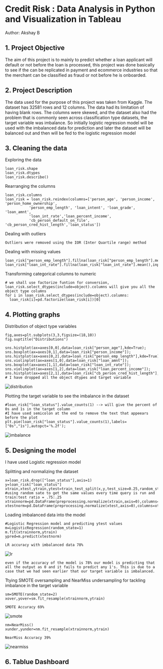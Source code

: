 # **Credit Risk : Data Analysis in Python and Visualization in Tableau**
Author: Akshay B

## 1. Project Objective
The aim of this project is to mainly to predict whether a loan applicant will default or not before the loan is processed, this project was done basically to see if the
can be replicated in payment and ecommerce industries so that the merchant can be classified as fraud or not before he is onboarded. 

## 2. Project Description
The data used for the purpose of this project was taken from Kaggle. The dataset has 32581 rows and 12 columns. The data had its limitation of having blank rows. 
The columns were skewed, and the dataset also had the problem that is commonly seen across classification type datasets, the target variable was imbalance. So initially 
logistic regression model will be used with the imbalanced data for prediction and later the dataset will be balanced out and then will be fed to the logistic regression model

## 3. Cleaning the data

Exploring the data 
```
loan_risk.shape
loan_risk.dtypes
loan_risk.describe()
```
Rearranging the columns
```
loan_risk.columns
loan_risk = loan_risk.reindex(columns=['person_age', 'person_income', 'person_home_ownership',
           'person_emp_length', 'loan_intent', 'loan_grade', 'loan_amnt',
           'loan_int_rate','loan_percent_income',
           'cb_person_default_on_file', 'cb_person_cred_hist_length','loan_status'])
```
Dealing with outliers

`Outliers were removed using the IOR (Inter Quartile range) method`

Dealing with missing values
```
loan_risk["person_emp_length"].fillna(loan_risk["person_emp_length"].mean(),inplace=True)
loan_risk["loan_int_rate"].fillna(loan_risk["loan_int_rate"].mean(),inplace=True)
```

Transforming categorical columns to numeric
```
# we shall use factorize funtion for conversion, loan_risk.select_dtypes(include=object).columns will give you all the object type columns
for i in loan_risk.select_dtypes(include=object).columns:
  loan_risk[i]=pd.factorize(loan_risk[i])[0]
```
## 4. Plotting graphs

Distribution of object type variables
```
fig,axes=plt.subplots(3,3,figsize=(18,10))
fig.suptitle("Distributions")
         
sns.histplot(ax=axes[0,0],data=loan_risk["person_age"],kde=True);
sns.boxplot(ax=axes[0,1],data=loan_risk["person_income"]);
sns.histplot(ax=axes[0,2],data=loan_risk["person_emp_length"],kde=True);
sns.violinplot(ax=axes[1,0],data=loan_risk["loan_amnt"]);
sns.boxplot(ax=axes[1,1],data=loan_risk["loan_int_rate"]);
sns.violinplot(ax=axes[1,2],data=loan_risk["loan_percent_income"]);
sns.histplot(ax=axes[2,1],data=loan_risk["cb_person_cred_hist_length"],kde=True);
# I have dropped all the object dtypes and target variable
```
![distribution](https://user-images.githubusercontent.com/86428423/173227682-9f542df2-4b19-46e1-aa4a-2ea2481df468.png)

Plotting the target variable to see the imbalance in the dataset
```
#loan_risk["loan_status"].value_counts(1) --> will give the percent of 0s and 1s in the target column
#I have used semicolon at the end to remove the text that appeears before the plot
plt.pie(loan_risk["loan_status"].value_counts(1),labels=["0s","1s"],autopct='%.2f');
```
![imbalance](https://user-images.githubusercontent.com/86428423/173227807-3f70cd70-2339-4121-8a80-d75c1b3377a0.png)

## 5. Designing the model

I have used Logistic regression model

Splitting and normalizing the dataset
```
x=loan_risk.drop(["loan_status"],axis=1)
y=loan_risk["loan_status"]
xtrain,xtest,ytrain,ytest=train_test_split(x,y,test_size=0.25,random_state=25) #using random sate to get the same values every time query is run and train:test ratio = .75:.25
xtrainnorm=pd.DataFrame(preprocessing.normalize(xtrain,axis=0),columns=xtrain.columns)
xtestnorm=pd.DataFrame(preprocessing.normalize(xtest,axis=0),columns=xtest.columns)
```
Loading imbalanced data into the model
```
#Logistic Regression model and predicting ytest values
m=LogisticRegression(random_state=1)
m.fit(xtrainnorm,ytrain)
ypred=m.predict(xtestnorm)
```
`LR accuracy with imbalanced data 78%`

![lr](https://user-images.githubusercontent.com/86428423/173228490-79a13cbe-a923-4c1d-9a62-dbbf6ec5ef85.png)

`even if the accuracy of the model is 78% our model is predicting that all the output as 0 and it fails to predict any 1's. This is due to a case that we had seen earlier that our target variable is imbalanced.`

Ttying SMOTE oversampling and NearMiss undersampling for tackling imbalance in the target variable
```
sm=SMOTE(random_state=2)
xover,yover=sm.fit_resample(xtrainnorm,ytrain)
```
`SMOTE Accuracy 69%`

![smote](https://user-images.githubusercontent.com/86428423/173228161-1e7d33e3-4e97-4dbc-95c3-975f45a431db.png)

```
nm=NearMiss()
xunder,yunder=nm.fit_resample(xtrainnorm,ytrain)
```
`NearMiss Accuracy 39%`

![nearmiss](https://user-images.githubusercontent.com/86428423/173228381-ea520f27-b9aa-4956-bd3f-d0c1699e696b.png)

## 6. Tablue Dashboard

